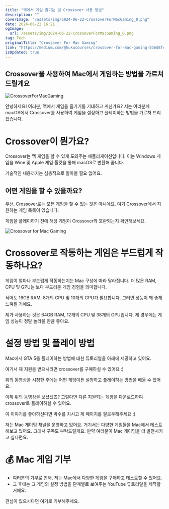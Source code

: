 ```yaml
---
title: "맥에서 게임 즐기는 법 Crossover 사용 방법"
description: ""
coverImage: "/assets/img/2024-06-22-CrossoverForMacGaming_0.png"
date: 2024-06-22 16:21
ogImage:
  url: /assets/img/2024-06-22-CrossoverForMacGaming_0.png
tag: Tech
originalTitle: "Crossover For Mac Gaming"
link: "https://medium.com/@kukucourses/crossover-for-mac-gaming-5b6d8fc6cd52"
isUpdated: true
---
```


## Crossover을 사용하여 Mac에서 게임하는 방법을 가르쳐 드릴게요

![CrossoverForMacGaming](/assets/img/2024-06-22-CrossoverForMacGaming_0.png)

안녕하세요! 여러분, 맥에서 게임을 즐기기를 기대하고 계신가요? 저는 여러분께 macOS에서 Crossover를 사용하여 게임을 설정하고 플레이하는 방법을 가르쳐 드리겠습니다.

# Crossover이 뭔가요?

<!-- cozy-coder - 수평 -->

<ins class="adsbygoogle"
     style="display:block"
     data-ad-client="ca-pub-4877378276818686"
     data-ad-slot="1107185301"
     data-ad-format="auto"
     data-full-width-responsive="true"></ins>

<script>
     (adsbygoogle = window.adsbygoogle || []).push({});
</script>

Crossover는 맥 게임을 할 수 있게 도와주는 애플리케이션입니다. 이는 Windows 게임을 Wine 및 Apple 게임 툴킷을 통해 macOS로 변환해 줍니다.

기술적인 내용까지는 심층적으로 알아볼 필요 없어요.

## 어떤 게임을 할 수 있을까요?

우선, Crossover로는 모든 게임을 할 수 있는 것은 아니에요. 여기 Crossover에서 지원하는 게임 목록이 있습니다.

<!-- cozy-coder - 수평 -->

<ins class="adsbygoogle"
     style="display:block"
     data-ad-client="ca-pub-4877378276818686"
     data-ad-slot="1107185301"
     data-ad-format="auto"
     data-full-width-responsive="true"></ins>

<script>
     (adsbygoogle = window.adsbygoogle || []).push({});
</script>

게임을 플레이하기 전에 해당 게임이 Crossover와 호환되는지 확인해보세요.

![Crossover for Mac Gaming](/assets/img/2024-06-22-CrossoverForMacGaming_1.png)

# Crossover로 작동하는 게임은 부드럽게 작동하나요?

게임이 얼마나 부드럽게 작동하는지는 Mac 구성에 따라 달라집니다. 더 많은 RAM, CPU 및 GPU는 보다 부드러운 게임 경험을 의미합니다.

<!-- cozy-coder - 수평 -->

<ins class="adsbygoogle"
     style="display:block"
     data-ad-client="ca-pub-4877378276818686"
     data-ad-slot="1107185301"
     data-ad-format="auto"
     data-full-width-responsive="true"></ins>

<script>
     (adsbygoogle = window.adsbygoogle || []).push({});
</script>

적어도 16GB RAM, 8개의 CPU 및 10개의 GPU가 필요합니다. 그러면 성능이 꽤 좋게 느껴질 거에요.

제가 사용하는 것은 64GB RAM, 12개의 CPU 및 38개의 GPU입니다. 제 경우에는 게임 성능이 정말 놀라울 만큼 좋아요.

# 설정 방법 및 플레이 방법

Mac에서 GTA 5를 플레이하는 방법에 대한 튜토리얼을 아래에 제공하고 있어요.

<!-- cozy-coder - 수평 -->

<ins class="adsbygoogle"
     style="display:block"
     data-ad-client="ca-pub-4877378276818686"
     data-ad-slot="1107185301"
     data-ad-format="auto"
     data-full-width-responsive="true"></ins>

<script>
     (adsbygoogle = window.adsbygoogle || []).push({});
</script>

여기서 제 지원을 받으시려면 crossover를 구매하실 수 있어요 :)

위의 동영상을 시청한 후에는 어떤 게임이든 설정하고 플레이하는 방법을 배울 수 있어요.

이제 위의 동영상을 보셨겠죠? 그렇다면 다른 지원되는 게임을 다운로드하여 crossover로 플레이하실 수 있어요.

이 이야기를 좋아하신다면 박수를 치시고 제 페이지를 팔로우해주세요 :)

<!-- cozy-coder - 수평 -->

<ins class="adsbygoogle"
     style="display:block"
     data-ad-client="ca-pub-4877378276818686"
     data-ad-slot="1107185301"
     data-ad-format="auto"
     data-full-width-responsive="true"></ins>

<script>
     (adsbygoogle = window.adsbygoogle || []).push({});
</script>

저는 Mac 게이밍 채널을 운영하고 있어요. 거기서는 다양한 게임들을 Mac에서 테스트해보고 있어요. 그래서 구독도 부탁드릴게요. 만약 여러분이 Mac 게이밍을 더 발전시키고 싶다면요.

# 💰 Mac 게임 기부

- 여러분의 기부로 인해, 저는 Mac에서 다양한 게임을 구매하고 테스트할 수 있어요.
- 그 후에는 그 게임의 설정 방법을 단계별로 보여주는 YouTube 튜토리얼을 제작할 거에요.

관심이 있으시다면 여기로 기부해주세요.
